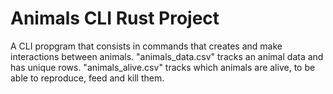 # Animals CLI Rust Project 

A CLI propgram that consists in commands that creates and make interactions between animals.
"animals_data.csv" tracks an animal data and has unique rows. "animals_alive.csv" tracks which animals are alive, to be able to reproduce, feed and kill them.
